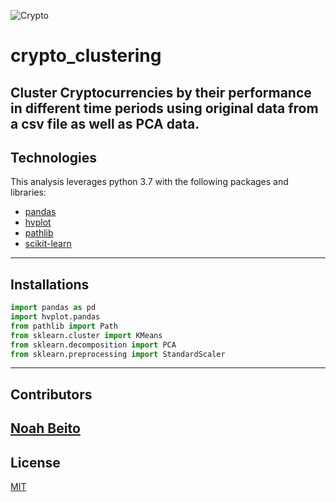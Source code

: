 ![Crypto](https://i1.wp.com/yoursystem.in/wp-content/uploads/2021/06/crypto.png?w=661&ssl=1)
# crypto_clustering
Cluster Cryptocurrencies by their performance in different time periods using original data from a csv file as well as PCA data. 
---
## Technologies
This analysis leverages python 3.7 with the following packages and libraries:
* [pandas](https://github.com/pandas-dev/pandas)
* [hvplot](https://github.com/holoviz/hvplot)
* [pathlib](https://github.com/python/cpython/blob/main/Lib/pathlib.py)
* [scikit-learn](https://github.com/scikit-learn/scikit-learn)

---
## Installations
```python
import pandas as pd
import hvplot.pandas
from pathlib import Path
from sklearn.cluster import KMeans
from sklearn.decomposition import PCA
from sklearn.preprocessing import StandardScaler
```
---
## Contributors
[Noah Beito](https://www.linkedin.com/in/noah-beito/)
---
## License
[MIT](https://github.com/git/git-scm.com/blob/main/MIT-LICENSE.txt)
